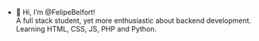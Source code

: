 - 👋 Hi, I’m @FelipeBelfort!<br>
A full stack student, yet more enthusiastic about backend development. <br>
Learning HTML, CSS, JS, PHP and Python.


<!---
FelipeBelfort/FelipeBelfort is a ✨ special ✨ repository because its `README.md` (this file) appears on your GitHub profile.
You can click the Preview link to take a look at your changes.
--->
